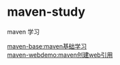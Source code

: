 maven-study  
===============
maven 学习


[maven-base:maven基础学习](maven-base/README.md)
<br/>
[maven-webdemo:maven创建web引用](maven-webdemo/README.md)
